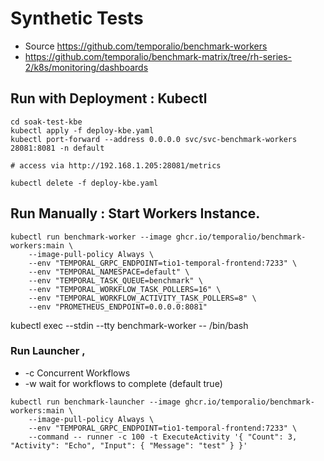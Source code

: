 # Synthetic Tests
 - Source https://github.com/temporalio/benchmark-workers
 - https://github.com/temporalio/benchmark-matrix/tree/rh-series-2/k8s/monitoring/dashboards


## Run with Deployment : Kubectl
```shell
cd soak-test-kbe
kubectl apply -f deploy-kbe.yaml 
kubectl port-forward --address 0.0.0.0 svc/svc-benchmark-workers 28081:8081 -n default

# access via http://192.168.1.205:28081/metrics

kubectl delete -f deploy-kbe.yaml 
```



## Run Manually : Start Workers Instance.


```shell
kubectl run benchmark-worker --image ghcr.io/temporalio/benchmark-workers:main \
    --image-pull-policy Always \
    --env "TEMPORAL_GRPC_ENDPOINT=tio1-temporal-frontend:7233" \
    --env "TEMPORAL_NAMESPACE=default" \
    --env "TEMPORAL_TASK_QUEUE=benchmark" \
    --env "TEMPORAL_WORKFLOW_TASK_POLLERS=16" \
    --env "TEMPORAL_WORKFLOW_ACTIVITY_TASK_POLLERS=8" \
    --env "PROMETHEUS_ENDPOINT=0.0.0.0:8081"
```

kubectl exec --stdin --tty benchmark-worker -- /bin/bash

### Run Launcher , 
 - -c Concurrent Workflows 
 - -w wait for workflows to complete (default true)

```shell
kubectl run benchmark-launcher --image ghcr.io/temporalio/benchmark-workers:main \
    --image-pull-policy Always \
    --env "TEMPORAL_GRPC_ENDPOINT=tio1-temporal-frontend:7233" \
    --command -- runner -c 100 -t ExecuteActivity '{ "Count": 3, "Activity": "Echo", "Input": { "Message": "test" } }'
```

